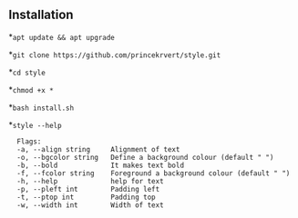 
## Installation 

*`apt update && apt upgrade`

*`git clone https://github.com/princekrvert/style.git`

*`cd style`

*`chmod +x *`

*`bash install.sh `

*`style --help`

```
  Flags:
  -a, --align string     Alignment of text
  -o, --bgcolor string   Define a background colour (default " ")
  -b, --bold             It makes text bold
  -f, --fcolor string    Foreground a background colour (default " ")
  -h, --help             help for text
  -p, --pleft int        Padding left
  -t, --ptop int         Padding top
  -w, --width int        Width of text

```
